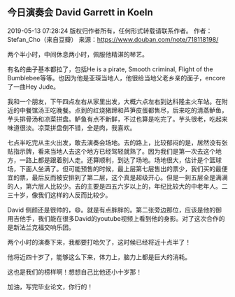 ## 今日演奏会 David Garrett in Koeln
2019-05-13 07:28:24
版权归作者所有，任何形式转载请联系作者。
作者：Stefan_Cho（来自豆瓣）
来源：https://www.douban.com/note/718118198/

两个半小时，中间休息两小时，佩服他精湛的琴艺。

有名的曲子基本都拉了，包括He is a pirate, Smooth criminal, Flight of the Bumblebee等等。也因为他是亚琛当地人，他很给当地父老乡亲的面子，encore了一曲Hey Jude。

我和一个朋友，下午四点左右从家里出发，大概六点左右到达科隆主火车站。在附近的中餐馆汤王吃晚餐。点到的红烧猪蹄和芦笋皮蛋都售尽，后来吃的清蒸鲈鱼，芋头排骨汤和凉菜拼盘。鲈鱼有点不新鲜，不过也算是吃完了。芋头很老，吃起来味道很淡。凉菜拼盘倒不错，全是肉，我喜欢。

七点半吃完从主火出发，敢去演奏会场地。去的路上，比较郁闷的是，居然没有张贴指示牌，看来当地人去这个地方已经驾轻就熟了。因为我们是第一次去这个地方，一路上都是跟着别人走。还算顺利，到达了场地。场地很大，估计是个篮球场，下面人坐满了。但可能预售的时候，最上层第七层售出的票少，我们买的最便宜的票，最后反而被安排到了第二层，这个真是超级开心。但是一到五层全是满满的人，第六层人比较少。去的主要是四五六岁以上的，年纪比较大的中老年人。二三十岁，像我们这样的人反而比较少。

David 侧颜还是很帅的，😄。就是有点胖胖的。第二张旁边那位，应该是他的御用吉他手，我们能在很多David的youtube视频上看到他的身影。对了这次合作的是新法兰克福交响乐团。


两个小时的演奏下来，我都要打哈欠了，这时候已经将近十点半了！

他将近四十岁了，能够这么下来，体力上，脑力上都是巨大的消耗。

这也是我们的榜样啊！想想自己比他还小十岁那！

加油，写完毕业论文，你行的！
